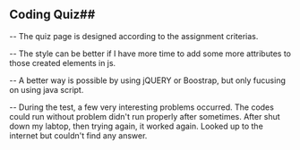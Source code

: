 ## Coding Quiz##

-- The quiz page is designed according to the assignment criterias.

-- The style can be better if I have more time to add some more attributes
to those created elements in js.

-- A better way is possible by using jQUERY or Boostrap, but only
fucusing on using java script.

-- During the test, a few very interesting problems occurred. The codes
could run without problem didn't run properly after sometimes. After shut
down my labtop, then trying again, it worked again. Looked up to the internet
but couldn't find any answer.

 	